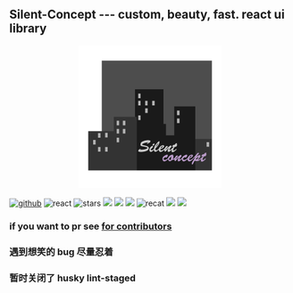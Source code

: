 ## Silent-Concept --- custom, beauty, fast. react ui library

<div align="center">

![silent-concept-logo](./app/assets/logo/silent-logo@256.gif)

</div>

[![github](https://flat.badgen.net/badge/sewerganger/silent-concept/black?icon=github)](https://github.com/sewerganger/silent-concept)
![react](https://flat.badgen.net/badge/react.js/16.8.6/blue)
![stars](https://flat.badgen.net/github/stars/sewerganger/silent-concept?color=green)
![](https://flat.badgen.net/badge/icon/typescript?icon=typescript&label)
![](https://flat.badgen.net/travis/sewerganger/silent-concept?icon=travis&label)
![](https://flat.badgen.net/codecov/c/github/sewerganger/silent-concept)
![recat](https://flat.badgen.net/github/last-commit/sewerganger/silent-concept)
![](https://flat.badgen.net/github/license/sewerganger/silent-concept?color=cyan)
![](https://img.shields.io/github/package-json/v/sewerganger/silent-concept?style=flat-square)

### if you want to pr see [for contributors](./for_contributors.md)

### 遇到想笑的 bug 尽量忍着

### 暂时关闭了 husky lint-staged
